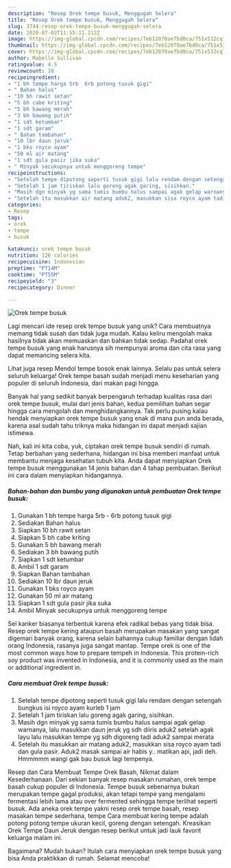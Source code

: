 ```yaml
---
description: "Resep Orek tempe busuk, Menggugah Selera"
title: "Resep Orek tempe busuk, Menggugah Selera"
slug: 3744-resep-orek-tempe-busuk-menggugah-selera
date: 2020-07-02T11:55:11.212Z
image: https://img-global.cpcdn.com/recipes/7eb12070ae7bd0ca/751x532cq70/orek-tempe-busuk-foto-resep-utama.jpg
thumbnail: https://img-global.cpcdn.com/recipes/7eb12070ae7bd0ca/751x532cq70/orek-tempe-busuk-foto-resep-utama.jpg
cover: https://img-global.cpcdn.com/recipes/7eb12070ae7bd0ca/751x532cq70/orek-tempe-busuk-foto-resep-utama.jpg
author: Mabelle Sullivan
ratingvalue: 4.5
reviewcount: 10
recipeingredient:
- "1 bh tempe harga 5rb  6rb potong tusuk gigi"
- " Bahan halus"
- "10 bh rawit setan"
- "5 bh cabe kriting"
- "5 bh bawang merah"
- "3 bh bawang putih"
- "1 sdt ketumbar"
- "1 sdt garam"
- " Bahan tambahan"
- "10 lbr daun jeruk"
- "1 bks royco ayam"
- "50 ml air matang"
- "1 sdt gula pasir jika suka"
- " Minyak secukupnya untuk menggoreng tempe"
recipeinstructions:
- "Setelah tempe dipotong seperti tusuk gigi lalu rendam dengan setengah bungkus isi royco ayam kurleb 1 jam"
- "Setelah 1 jam tiriskan lalu goreng agak garing, sisihkan."
- "Masih dgn minyak yg sama tumis bumbu halus sampai agak gelap warnanya, lalu masukkan daun jeruk yg sdh diiris aduk2 setelah agak layu lalu masukkan tempe yg sdh digoreng tadi aduk2 sampai merata"
- "Setelah itu masukkan air matang aduk2, masukkan sisa royco ayam tadi dan gula pasir. Aduk2 masak sampai air habis y.. matikan api, jadi deh. Hmmmmm wangi gak bau busuk lagi tempenya."
categories:
- Resep
tags:
- orek
- tempe
- busuk

katakunci: orek tempe busuk 
nutrition: 126 calories
recipecuisine: Indonesian
preptime: "PT14M"
cooktime: "PT55M"
recipeyield: "3"
recipecategory: Dinner

---
```



![Orek tempe busuk](https://img-global.cpcdn.com/recipes/7eb12070ae7bd0ca/751x532cq70/orek-tempe-busuk-foto-resep-utama.jpg)

Lagi mencari ide resep orek tempe busuk yang unik? Cara membuatnya memang tidak susah dan tidak juga mudah. Kalau keliru mengolah maka hasilnya tidak akan memuaskan dan bahkan tidak sedap. Padahal orek tempe busuk yang enak harusnya sih mempunyai aroma dan cita rasa yang dapat memancing selera kita.

Lihat juga resep Mendol tempe bosok enak lainnya. Selalu pas untuk selera seluruh keluarga! Orek tempe basah sudah menjadi menu keseharian yang populer di seluruh Indonesia, dari makan pagi hingga.

Banyak hal yang sedikit banyak berpengaruh terhadap kualitas rasa dari orek tempe busuk, mulai dari jenis bahan, kedua pemilihan bahan segar hingga cara mengolah dan menghidangkannya. Tak perlu pusing kalau hendak menyiapkan orek tempe busuk yang enak di mana pun anda berada, karena asal sudah tahu triknya maka hidangan ini dapat menjadi sajian istimewa.


Nah, kali ini kita coba, yuk, ciptakan orek tempe busuk sendiri di rumah. Tetap berbahan yang sederhana, hidangan ini bisa memberi manfaat untuk membantu menjaga kesehatan tubuh kita. Anda dapat menyiapkan Orek tempe busuk menggunakan 14 jenis bahan dan 4 tahap pembuatan. Berikut ini cara dalam menyiapkan hidangannya.

<!--inarticleads1-->

##### Bahan-bahan dan bumbu yang digunakan untuk pembuatan Orek tempe busuk:

1. Gunakan 1 bh tempe harga 5rb - 6rb potong tusuk gigi
1. Sediakan  Bahan halus
1. Siapkan 10 bh rawit setan
1. Siapkan 5 bh cabe kriting
1. Gunakan 5 bh bawang merah
1. Sediakan 3 bh bawang putih
1. Siapkan 1 sdt ketumbar
1. Ambil 1 sdt garam
1. Siapkan  Bahan tambahan
1. Sediakan 10 lbr daun jeruk
1. Gunakan 1 bks royco ayam
1. Gunakan 50 ml air matang
1. Siapkan 1 sdt gula pasir jika suka
1. Ambil  Minyak secukupnya untuk menggoreng tempe


Sel kanker biasanya terbentuk karena efek radikal bebas yang tidak bisa. Resep orek tempe kering ataupun basah merupakan masakan yang sangat digemari banyak orang, karena selain bahannya cukup familiar dengan lidah orang Indonesia, rasanya juga sangat mantap. Tempe orek is one of the most common ways how to prepare tempeh in Indonesia. This protein-rich soy product was invented in Indonesia, and it is commonly used as the main or additional ingredient in. 

<!--inarticleads2-->

##### Cara membuat Orek tempe busuk:

1. Setelah tempe dipotong seperti tusuk gigi lalu rendam dengan setengah bungkus isi royco ayam kurleb 1 jam
1. Setelah 1 jam tiriskan lalu goreng agak garing, sisihkan.
1. Masih dgn minyak yg sama tumis bumbu halus sampai agak gelap warnanya, lalu masukkan daun jeruk yg sdh diiris aduk2 setelah agak layu lalu masukkan tempe yg sdh digoreng tadi aduk2 sampai merata
1. Setelah itu masukkan air matang aduk2, masukkan sisa royco ayam tadi dan gula pasir. Aduk2 masak sampai air habis y.. matikan api, jadi deh. Hmmmmm wangi gak bau busuk lagi tempenya.


Resep dan Cara Membuat Tempe Orek Basah, Nikmat dalam Kesederhanaan. Dari sekian banyak resep masakan rumahan, orek tempe basah cukup populer di Indonesia. Tempe busuk sebenarnya bukan merupakan tempe gagal produksi, akan tetapi tempe yang mengalami fermentasi lebih lama atau over fermented sehingga tempe terlihat seperti busuk. Ada aneka orek tempe yakni resep orek tempe basah, resep masakan tempe sederhana, tempe Cara membuat kering tempe adalah potong potong tempe ukuran kecil, goreng dengan setengah. Kreasikan Orek Tempe Daun Jeruk dengan resep berikut untuk jadi lauk favorit keluarga malam ini. 

Bagaimana? Mudah bukan? Itulah cara menyiapkan orek tempe busuk yang bisa Anda praktikkan di rumah. Selamat mencoba!

